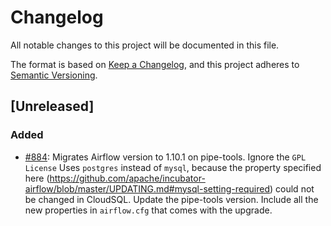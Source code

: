 # Changelog

All notable changes to this project will be documented in this file.

The format is based on [Keep a
Changelog](https://keepachangelog.com/en/1.0.0/), and this project adheres to
[Semantic Versioning](https://semver.org/spec/v2.0.0.html).

## [Unreleased]

### Added
  * [#884](https://github.com/GlobalFishingWatch/GFW-Tasks/issues/884):
    Migrates Airflow version to 1.10.1 on pipe-tools.
    Ignore the `GPL License`
    Uses `postgres` instead of `mysql`, because the property specified here (https://github.com/apache/incubator-airflow/blob/master/UPDATING.md#mysql-setting-required) could not be changed in CloudSQL.
    Update the pipe-tools version.
    Include all the new properties in `airflow.cfg` that comes with the upgrade.
